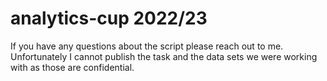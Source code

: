 # analytics-cup 2022/23

If you have any questions about the script please reach out to me. 
Unfortunately I cannot publish the task and the data sets we were working with as those are confidential.
